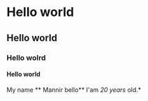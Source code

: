 # Hello world 
## Hello world 
### Hello wolrd 
#### Hello world 

My name ** Mannir bello** I'am *20 years* old.*
